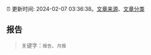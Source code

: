 :alarm_clock: 更新时间: 2024-02-07 03:36:38。[文章来源](/README.md)、[文章分类](/TAGS.md)

## 报告


> 关键字：`报告`、`月报`



